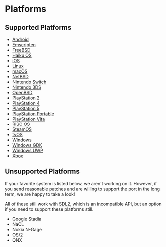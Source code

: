# Platforms

## Supported Platforms

- [Android](README-android.md)
- [Emscripten](README-emscripten.md)
- [FreeBSD](README-bsd.md)
- [Haiku OS](README-haiku.md)
- [iOS](README-ios.md)
- [Linux](README-linux.md)
- [macOS](README-macos.md)
- [NetBSD](README-bsd.md)
- [Nintendo Switch](README-switch.md)
- [Nintendo 3DS](README-3ds.md)
- [OpenBSD](README-bsd.md)
- [PlayStation 2](README-ps2.md)
- [PlayStation 4](README-ps4.md)
- [PlayStation 5](README-ps5.md)
- [PlayStation Portable](README-psp.md)
- [PlayStation Vita](README-vita.md)
- [RISC OS](README-riscos.md)
- [SteamOS](README-steamos.md)
- [tvOS](README-ios.md)
- [Windows](README-windows.md)
- [Windows GDK](README-gdk.md)
- [Windows UWP](README-winrt.md)
- [Xbox](README-gdk.md)

## Unsupported Platforms

If your favorite system is listed below, we aren't working on it. However, if you send reasonable patches and are willing to support the port in the long term, we are happy to take a look!

All of these still work with [SDL2](/SDL2), which is an incompatible API, but an option if you need to support these platforms still.

- Google Stadia
- NaCL
- Nokia N-Gage
- OS/2
- QNX

